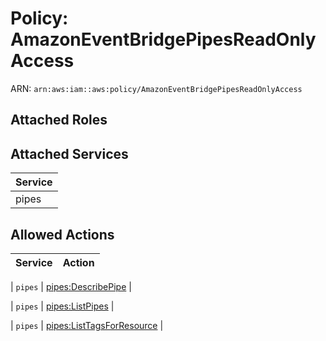 # Policy: AmazonEventBridgePipesReadOnlyAccess

ARN: `arn:aws:iam::aws:policy/AmazonEventBridgePipesReadOnlyAccess`

## Attached Roles

## Attached Services

| Service |
|---------|
| pipes |

## Allowed Actions

| Service | Action |
|:-------:|--------|

| `pipes` | [pipes:DescribePipe](../actions.md#pipes:describepipe) |

| `pipes` | [pipes:ListPipes](../actions.md#pipes:listpipes) |

| `pipes` | [pipes:ListTagsForResource](../actions.md#pipes:listtagsforresource) |
